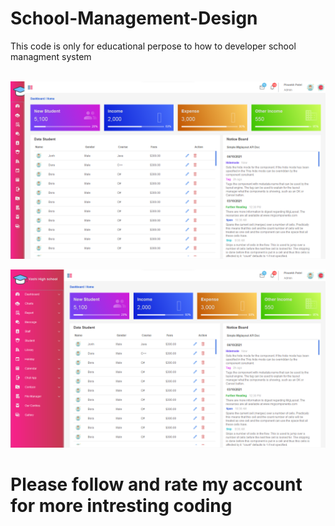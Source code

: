 # School-Management-Design
This code is only for educational perpose to how to developer school managment system
<br/><br/>

![2021-10-05_103049](https://github.com/Pinankh/School-Management-Design/blob/main/screenshot/s1.png)

![2021-10-05_103119](https://github.com/Pinankh/School-Management-Design/blob/main/screenshot/s2.png)

# Please follow and rate my account for more intresting coding 
